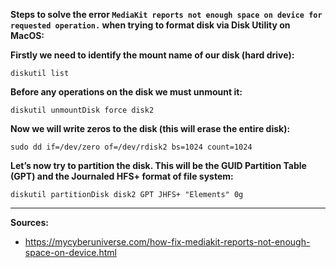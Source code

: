 **Steps to solve the error ```MediaKit reports not enough space on device for requested operation.``` when trying to format disk via Disk Utility on MacOS:**

**Firstly we need to identify the mount name of our disk (hard drive):**
```
diskutil list
```

**Before any operations on the disk we must unmount it:**
```
diskutil unmountDisk force disk2
```

**Now we will write zeros to the disk (this will erase the entire disk):**
```
sudo dd if=/dev/zero of=/dev/rdisk2 bs=1024 count=1024
```

**Let’s now try to partition the disk. This will be the GUID Partition Table (GPT) and the Journaled HFS+ format of file system:**
```
diskutil partitionDisk disk2 GPT JHFS+ "Elements" 0g
```

***
**Sources:**
* https://mycyberuniverse.com/how-fix-mediakit-reports-not-enough-space-on-device.html
